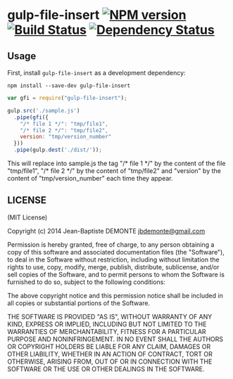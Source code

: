 # gulp-file-insert [![NPM version][npm-image]][npm-url] [![Build Status][travis-image]][travis-url] [![Dependency Status][depstat-image]][depstat-url]

## Usage

First, install `gulp-file-insert` as a development dependency:

```shell
npm install --save-dev gulp-file-insert
```


```javascript
var gfi = require("gulp-file-insert");

gulp.src('./sample.js')
  .pipe(gfi({
    "/* file 1 */": "tmp/file1",
    "/* file 2 */": "tmp/file2",
    version: "tmp/version_number"
  }))
  .pipe(gulp.dest('./dist/'));
```
This will replace into sample.js the tag "/\* file 1 \*/" by the content of the file "tmp/file1", "/\* file 2 \*/" by the content of "tmp/file2" and "version" by the content of "tmp/version_number" each time they appear.

## LICENSE

(MIT License)

Copyright (c) 2014 Jean-Baptiste DEMONTE <jbdemonte@gmail.com>

Permission is hereby granted, free of charge, to any person obtaining
a copy of this software and associated documentation files (the
"Software"), to deal in the Software without restriction, including
without limitation the rights to use, copy, modify, merge, publish,
distribute, sublicense, and/or sell copies of the Software, and to
permit persons to whom the Software is furnished to do so, subject to
the following conditions:

The above copyright notice and this permission notice shall be
included in all copies or substantial portions of the Software.

THE SOFTWARE IS PROVIDED "AS IS", WITHOUT WARRANTY OF ANY KIND,
EXPRESS OR IMPLIED, INCLUDING BUT NOT LIMITED TO THE WARRANTIES OF
MERCHANTABILITY, FITNESS FOR A PARTICULAR PURPOSE AND
NONINFRINGEMENT. IN NO EVENT SHALL THE AUTHORS OR COPYRIGHT HOLDERS BE
LIABLE FOR ANY CLAIM, DAMAGES OR OTHER LIABILITY, WHETHER IN AN ACTION
OF CONTRACT, TORT OR OTHERWISE, ARISING FROM, OUT OF OR IN CONNECTION
WITH THE SOFTWARE OR THE USE OR OTHER DEALINGS IN THE SOFTWARE.


[npm-url]: https://npmjs.org/package/gulp-file-insert
[npm-image]: https://badge.fury.io/js/gulp-file-insert.png

[travis-url]: http://travis-ci.org/jbdemonte/gulp-file-insert
[travis-image]: https://secure.travis-ci.org/jbdemonte/gulp-file-insert.png?branch=master

[depstat-url]: https://david-dm.org/jbdemonte/gulp-file-insert
[depstat-image]: https://david-dm.org/jbdemonte/gulp-file-insert.png